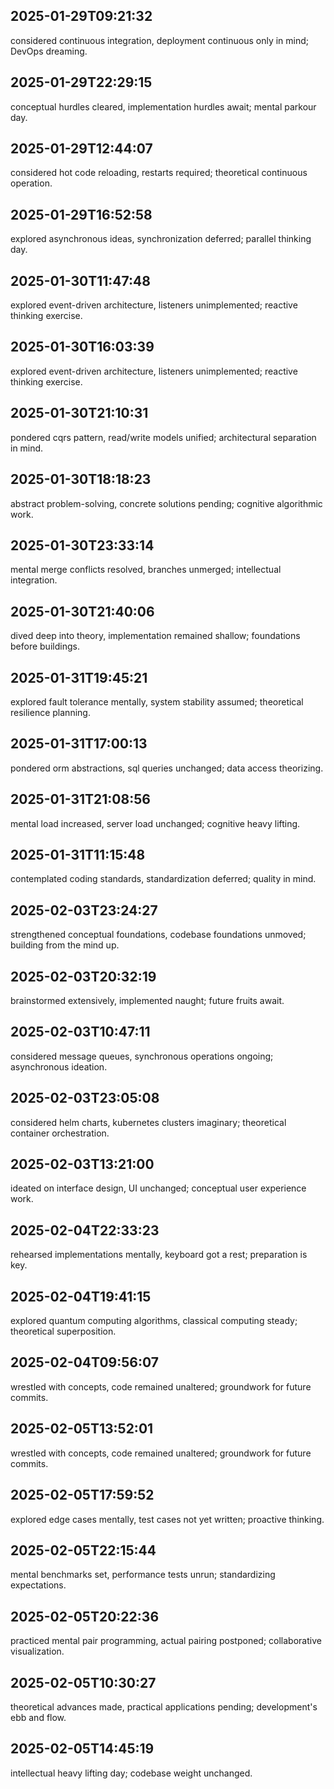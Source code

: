 ## 2025-01-29T09:21:32
considered continuous integration, deployment continuous only in mind; DevOps dreaming.

## 2025-01-29T22:29:15
conceptual hurdles cleared, implementation hurdles await; mental parkour day.

## 2025-01-29T12:44:07
considered hot code reloading, restarts required; theoretical continuous operation.

## 2025-01-29T16:52:58
explored asynchronous ideas, synchronization deferred; parallel thinking day.

## 2025-01-30T11:47:48
explored event-driven architecture, listeners unimplemented; reactive thinking exercise.

## 2025-01-30T16:03:39
explored event-driven architecture, listeners unimplemented; reactive thinking exercise.

## 2025-01-30T21:10:31
pondered cqrs pattern, read/write models unified; architectural separation in mind.

## 2025-01-30T18:18:23
abstract problem-solving, concrete solutions pending; cognitive algorithmic work.

## 2025-01-30T23:33:14
mental merge conflicts resolved, branches unmerged; intellectual integration.

## 2025-01-30T21:40:06
dived deep into theory, implementation remained shallow; foundations before buildings.

## 2025-01-31T19:45:21
explored fault tolerance mentally, system stability assumed; theoretical resilience planning.

## 2025-01-31T17:00:13
pondered orm abstractions, sql queries unchanged; data access theorizing.

## 2025-01-31T21:08:56
mental load increased, server load unchanged; cognitive heavy lifting.

## 2025-01-31T11:15:48
contemplated coding standards, standardization deferred; quality in mind.

## 2025-02-03T23:24:27
strengthened conceptual foundations, codebase foundations unmoved; building from the mind up.

## 2025-02-03T20:32:19
brainstormed extensively, implemented naught; future fruits await.

## 2025-02-03T10:47:11
considered message queues, synchronous operations ongoing; asynchronous ideation.

## 2025-02-03T23:05:08
considered helm charts, kubernetes clusters imaginary; theoretical container orchestration.

## 2025-02-03T13:21:00
ideated on interface design, UI unchanged; conceptual user experience work.

## 2025-02-04T22:33:23
rehearsed implementations mentally, keyboard got a rest; preparation is key.

## 2025-02-04T19:41:15
explored quantum computing algorithms, classical computing steady; theoretical superposition.

## 2025-02-04T09:56:07
wrestled with concepts, code remained unaltered; groundwork for future commits.

## 2025-02-05T13:52:01
wrestled with concepts, code remained unaltered; groundwork for future commits.

## 2025-02-05T17:59:52
explored edge cases mentally, test cases not yet written; proactive thinking.

## 2025-02-05T22:15:44
mental benchmarks set, performance tests unrun; standardizing expectations.

## 2025-02-05T20:22:36
practiced mental pair programming, actual pairing postponed; collaborative visualization.

## 2025-02-05T10:30:27
theoretical advances made, practical applications pending; development's ebb and flow.

## 2025-02-05T14:45:19
intellectual heavy lifting day; codebase weight unchanged.

